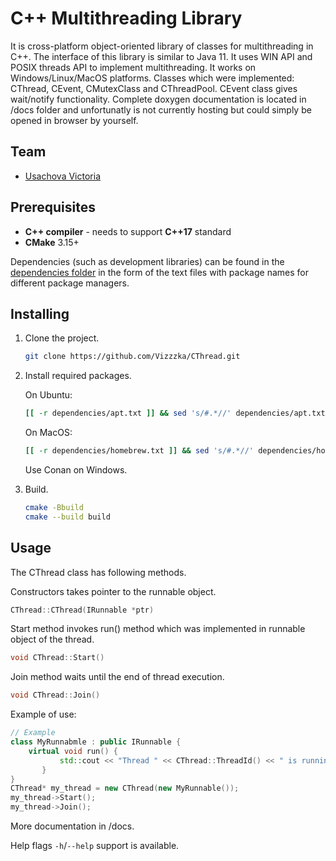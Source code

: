 # C++ Multithreading Library

It is cross-platform object-oriented library of classes for multithreading in C++. The interface of this library is similar to Java 11.
It uses WIN API and POSIX threads API to implement multithreading.
It works on Windows/Linux/MacOS platforms. Classes which were implemented: CThread, CEvent, CMutexClass and CThreadPool. CEvent class gives wait/notify functionality.
Complete doxygen documentation is located in /docs folder and unfortunatly is not currently hosting but could simply be opened in browser by yourself.

## Team

 - [Usachova Victoria](https://github.com/Vizzzka)

## Prerequisites

 - **C++ compiler** - needs to support **C++17** standard
 - **CMake** 3.15+
 
Dependencies (such as development libraries) can be found in the [dependencies folder](./dependencies) in the form of the text files with package names for different package managers.

## Installing

1. Clone the project.
    ```bash
    git clone https://github.com/Vizzzka/CThread.git
    ```
2. Install required packages.

   On Ubuntu:
   ```bash
   [[ -r dependencies/apt.txt ]] && sed 's/#.*//' dependencies/apt.txt | xargs sudo apt-get install -y
   ```
   On MacOS:
   ```bash
   [[ -r dependencies/homebrew.txt ]] && sed 's/#.*//' dependencies/homebrew.txt | xargs brew install
   ```
   Use Conan on Windows.
3. Build.
    ```bash
    cmake -Bbuild
    cmake --build build
    ```

## Usage

The CThread class has following methods.

Constructors takes pointer to the runnable object.  
```c++
CThread::CThread(IRunnable *ptr)
```
Start method invokes run() method which was implemented in runnable object of the thread.
```c++
void CThread::Start()
```

Join method waits until the end of thread execution.
```c++
void CThread::Join()
```

Example of use:

```c++
// Example
class MyRunnabmle : public IRunnable {
    virtual void run() {
	       std::cout << "Thread " << CThread::ThreadId() << " is running\n";
	   }
}
CThread* my_thread = new CThread(new MyRunnable());
my_thread->Start();
my_thread->Join();
```

More documentation in /docs.

Help flags `-h`/`--help` support is available.
